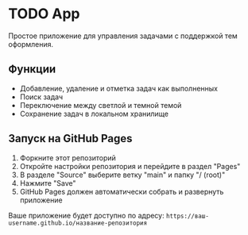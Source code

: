 # TODO App

Простое приложение для управления задачами с поддержкой тем оформления.

## Функции
- Добавление, удаление и отметка задач как выполненных
- Поиск задач
- Переключение между светлой и темной темой
- Сохранение задач в локальном хранилище

## Запуск на GitHub Pages
1. Форкните этот репозиторий
2. Откройте настройки репозитория и перейдите в раздел "Pages"
3. В разделе "Source" выберите ветку "main" и папку "/ (root)"
4. Нажмите "Save"
5. GitHub Pages должен автоматически собрать и развернуть приложение

Ваше приложение будет доступно по адресу: `https://ваш-username.github.io/название-репозитория`
